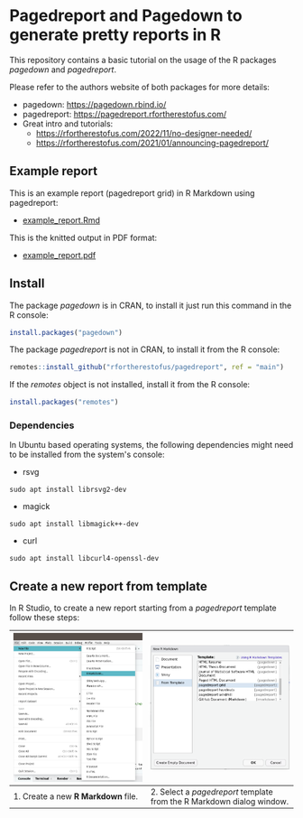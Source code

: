 # Pagedreport and Pagedown to generate pretty reports in R

This repository contains a basic tutorial on the usage of the R packages *pagedown* and *pagedreport*.

Please refer to the authors website of both packages for more details:

-   pagedown: <https://pagedown.rbind.io/>
-   pagedreport: <https://pagedreport.rfortherestofus.com/>
-   Great intro and tutorials:
    -   <https://rfortherestofus.com/2022/11/no-designer-needed/>
    -   <https://rfortherestofus.com/2021/01/announcing-pagedreport/>

## Example report

This is an example report (pagedreport grid) in R Markdown using pagedreport:

-   [example_report.Rmd](example_report.Rmd) 

This is the knitted output in PDF format:

-   [example_report.pdf](example_report.pdf) 

## Install

The package *pagedown* is in CRAN, to install it just run this command in the R console:

``` r
install.packages("pagedown")
```

The package *pagedreport* is not in CRAN, to install it from the R console:

``` r
remotes::install_github("rfortherestofus/pagedreport", ref = "main")
```

If the *remotes* object is not installed, install it from the R console:

``` r
install.packages("remotes")
```

### Dependencies

In Ubuntu based operating systems, the following dependencies might need to be installed from the system's console:

-   rsvg

```         
sudo apt install librsvg2-dev
```

-   magick

```         
sudo apt install libmagick++-dev
```

-   curl

```         
sudo apt install libcurl4-openssl-dev
```

## Create a new report from template

In R Studio, to create a new report starting from a *pagedreport* template follow these steps:

|  ![Create a new R Markdown file\...](images/new_file.png)  |  ![Select from template](images/from_template.png)  |
|------------------------------------------------------------|-----------------------------------------------------|
| 1.  Create a new **R Markdown** file.               |  2.  Select a *pagedreport* template from the R Markdown dialog window. |

